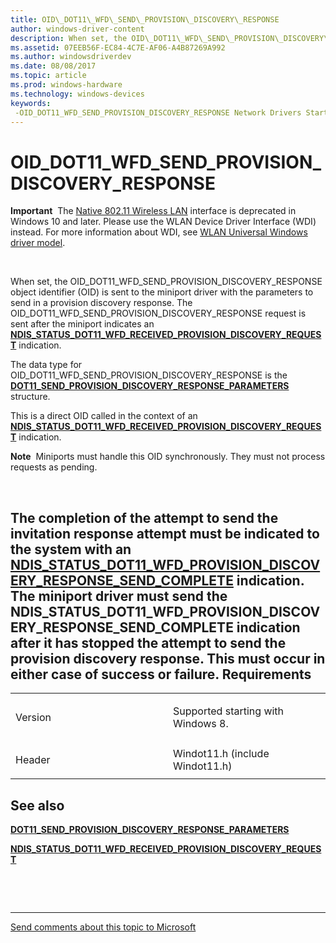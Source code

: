 ```yaml
---
title: OID\_DOT11\_WFD\_SEND\_PROVISION\_DISCOVERY\_RESPONSE
author: windows-driver-content
description: When set, the OID\_DOT11\_WFD\_SEND\_PROVISION\_DISCOVERY\_RESPONSE object identifier (OID) is sent to the miniport driver with the parameters to send in a provision discovery response.
ms.assetid: 07EEB56F-EC84-4C7E-AF06-A4B87269A992
ms.author: windowsdriverdev
ms.date: 08/08/2017
ms.topic: article
ms.prod: windows-hardware
ms.technology: windows-devices
keywords: 
 -OID_DOT11_WFD_SEND_PROVISION_DISCOVERY_RESPONSE Network Drivers Starting with Windows Vista
---
```


# OID\_DOT11\_WFD\_SEND\_PROVISION\_DISCOVERY\_RESPONSE


**Important**  The [Native 802.11 Wireless LAN](https://msdn.microsoft.com/library/windows/hardware/ff560690) interface is deprecated in Windows 10 and later. Please use the WLAN Device Driver Interface (WDI) instead. For more information about WDI, see [WLAN Universal Windows driver model](https://msdn.microsoft.com/library/windows/hardware/dn897672).

 

When set, the OID\_DOT11\_WFD\_SEND\_PROVISION\_DISCOVERY\_RESPONSE object identifier (OID) is sent to the miniport driver with the parameters to send in a provision discovery response. The OID\_DOT11\_WFD\_SEND\_PROVISION\_DISCOVERY\_RESPONSE request is sent after the miniport indicates an [**NDIS\_STATUS\_DOT11\_WFD\_RECEIVED\_PROVISION\_DISCOVERY\_REQUEST**](https://msdn.microsoft.com/library/windows/hardware/hh439797) indication.

The data type for OID\_DOT11\_WFD\_SEND\_PROVISION\_DISCOVERY\_RESPONSE is the [**DOT11\_SEND\_PROVISION\_DISCOVERY\_RESPONSE\_PARAMETERS**](https://msdn.microsoft.com/library/windows/hardware/hh406561) structure.

This is a direct OID called in the context of an [**NDIS\_STATUS\_DOT11\_WFD\_RECEIVED\_PROVISION\_DISCOVERY\_REQUEST**](https://msdn.microsoft.com/library/windows/hardware/hh439797) indication.

**Note**  Miniports must handle this OID synchronously. They must not process requests as pending.

 

The completion of the attempt to send the invitation response attempt must be indicated to the system with an [**NDIS\_STATUS\_DOT11\_WFD\_PROVISION\_DISCOVERY\_RESPONSE\_SEND\_COMPLETE**](https://msdn.microsoft.com/library/windows/hardware/hh439781) indication. The miniport driver must send the **NDIS\_STATUS\_DOT11\_WFD\_PROVISION\_DISCOVERY\_RESPONSE\_SEND\_COMPLETE** indication after it has stopped the attempt to send the provision discovery response. This must occur in either case of success or failure.
Requirements
------------

<table>
<colgroup>
<col width="50%" />
<col width="50%" />
</colgroup>
<tbody>
<tr class="odd">
<td><p>Version</p></td>
<td><p>Supported starting with Windows 8.</p></td>
</tr>
<tr class="even">
<td><p>Header</p></td>
<td>Windot11.h (include Windot11.h)</td>
</tr>
</tbody>
</table>

## See also


[**DOT11\_SEND\_PROVISION\_DISCOVERY\_RESPONSE\_PARAMETERS**](https://msdn.microsoft.com/library/windows/hardware/hh406561)

[**NDIS\_STATUS\_DOT11\_WFD\_RECEIVED\_PROVISION\_DISCOVERY\_REQUEST**](https://msdn.microsoft.com/library/windows/hardware/hh439797)

 

 


--------------------
[Send comments about this topic to Microsoft](mailto:wsddocfb@microsoft.com?subject=Documentation%20feedback%20%5Bnetvista\netvista%5D:%20OID_DOT11_WFD_SEND_PROVISION_DISCOVERY_RESPONSE%20%20RELEASE:%20%288/8/2017%29&body=%0A%0APRIVACY%20STATEMENT%0A%0AWe%20use%20your%20feedback%20to%20improve%20the%20documentation.%20We%20don't%20use%20your%20email%20address%20for%20any%20other%20purpose,%20and%20we'll%20remove%20your%20email%20address%20from%20our%20system%20after%20the%20issue%20that%20you're%20reporting%20is%20fixed.%20While%20we're%20working%20to%20fix%20this%20issue,%20we%20might%20send%20you%20an%20email%20message%20to%20ask%20for%20more%20info.%20Later,%20we%20might%20also%20send%20you%20an%20email%20message%20to%20let%20you%20know%20that%20we've%20addressed%20your%20feedback.%0A%0AFor%20more%20info%20about%20Microsoft's%20privacy%20policy,%20see%20http://privacy.microsoft.com/default.aspx. "Send comments about this topic to Microsoft")


